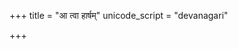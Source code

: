 +++
title = "आ त्वा हार्षम्"
unicode_script = "devanagari"

+++

<div class="js_include" includetitle="false" newlevelforh1="5" unfilled url="/vedAH_yajuH/taittirIyam/brAhmaNam/sarva-prastutiH/2/4/aMshAH/A_tvA_hArSham.md"></div>
